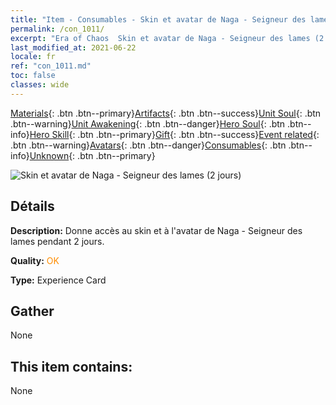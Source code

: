 ```yaml
---
title: "Item - Consumables - Skin et avatar de Naga - Seigneur des lames (2 jours)"
permalink: /con_1011/
excerpt: "Era of Chaos  Skin et avatar de Naga - Seigneur des lames (2 jours)"
last_modified_at: 2021-06-22
locale: fr
ref: "con_1011.md"
toc: false
classes: wide
---
```

 [Materials](/ItemsFR/){: .btn .btn--primary}[Artifacts](/ItemsFR/Artifacts/){: .btn .btn--success}[Unit Soul](/ItemsFR/UnitSoul/){: .btn .btn--warning}[Unit Awakening](/ItemsFR/UnitAwakening/){: .btn .btn--danger}[Hero Soul](/ItemsFR/HeroSoul/){: .btn .btn--info}[Hero Skill](/ItemsFR/HeroSkill/){: .btn .btn--primary}[Gift](/ItemsFR/Gift/){: .btn .btn--success}[Event related](/ItemsFR/Events/){: .btn .btn--warning}[Avatars](/ItemsFR/Avatars/){: .btn .btn--danger}[Consumables](/ItemsFR/Consumables/){: .btn .btn--info}[Unknown](/ItemsFR/Unknown/){: .btn .btn--primary}

 ![Skin et avatar de Naga - Seigneur des lames (2 jours)](/images/u/ti_najia.jpg)

## Détails
 **Description:** Donne accès au skin et à l'avatar de Naga - Seigneur des lames pendant 2 jours.

 **Quality:** <span style="color: #FF8C00">OK</span>

 **Type:** Experience Card

## Gather

  None

## This item contains:

  None

